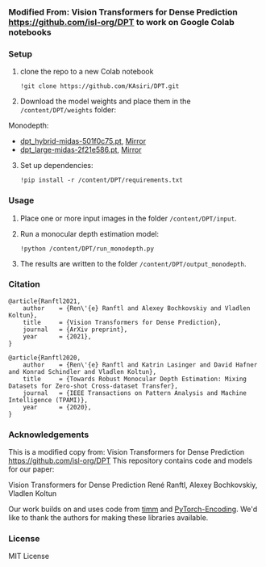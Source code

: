 ### Modified From: Vision Transformers for Dense Prediction https://github.com/isl-org/DPT to work on Google Colab notebooks

### Setup 


1) clone the repo to a new Colab notebook

    ```
    !git clone https://github.com/KAsiri/DPT.git
    ```

2) Download the model weights and place them in the `/content/DPT/weights` folder:


Monodepth:
- [dpt_hybrid-midas-501f0c75.pt](https://github.com/intel-isl/DPT/releases/download/1_0/dpt_hybrid-midas-501f0c75.pt), [Mirror](https://drive.google.com/file/d/1dgcJEYYw1F8qirXhZxgNK8dWWz_8gZBD/view?usp=sharing)
- [dpt_large-midas-2f21e586.pt](https://github.com/intel-isl/DPT/releases/download/1_0/dpt_large-midas-2f21e586.pt), [Mirror](https://drive.google.com/file/d/1vnuhoMc6caF-buQQ4hK0CeiMk9SjwB-G/view?usp=sharing)

  
3) Set up dependencies: 

    ```
    !pip install -r /content/DPT/requirements.txt
    ```

### Usage 

1) Place one or more input images in the folder `/content/DPT/input`.

2) Run a monocular depth estimation model:

    ```
    !python /content/DPT/run_monodepth.py
    ```
    
3) The results are written to the folder `/content/DPT/output_monodepth`.


### Citation

```
@article{Ranftl2021,
	author    = {Ren\'{e} Ranftl and Alexey Bochkovskiy and Vladlen Koltun},
	title     = {Vision Transformers for Dense Prediction},
	journal   = {ArXiv preprint},
	year      = {2021},
}
```

```
@article{Ranftl2020,
	author    = {Ren\'{e} Ranftl and Katrin Lasinger and David Hafner and Konrad Schindler and Vladlen Koltun},
	title     = {Towards Robust Monocular Depth Estimation: Mixing Datasets for Zero-shot Cross-dataset Transfer},
	journal   = {IEEE Transactions on Pattern Analysis and Machine Intelligence (TPAMI)},
	year      = {2020},
}
```

### Acknowledgements

This is a modified copy from:
Vision Transformers for Dense Prediction https://github.com/isl-org/DPT 
This repository contains code and models for our paper:

Vision Transformers for Dense Prediction
René Ranftl, Alexey Bochkovskiy, Vladlen Koltun

Our work builds on and uses code from [timm](https://github.com/rwightman/pytorch-image-models) and [PyTorch-Encoding](https://github.com/zhanghang1989/PyTorch-Encoding). We'd like to thank the authors for making these libraries available.

### License 

MIT License 
